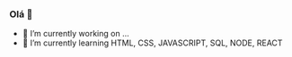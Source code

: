 ### Olá 👋


- 🔭 I’m currently working on ...
- 🌱 I’m currently learning HTML, CSS, JAVASCRIPT, SQL, NODE, REACT


